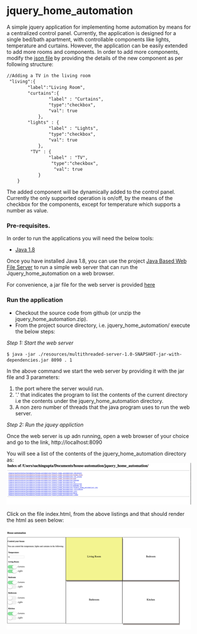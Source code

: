 # jquery_home_automation
A simple jquery application for implementing home automation by means for a centralized control panel. Currently, the 
application is designed for a single bed/bath apartment, with controllable components like lights, temperature and curtains. 
However, the application can be easily extended to add more rooms and components. In order to add more components, modify
the [json file](data/settings.json) by providing the details of the new component as per following structure:
```
//Adding a TV in the living room 
 "living":{
        "label":"Living Room",
        "curtains":{
                "label" : "Curtains",
                "type":"checkbox",
                "val": true
            },
        "lights" : {
                "label" : "Lights",
                "type":"checkbox",
                "val": true
            },
         "TV" : {
                "label" : "TV",
                 "type":"checkbox",
                  "val": true
            }
    }
```

The added component will be dynamically added to the control panel. Currently the only supported operation is on/off, 
by the means of the checkbox for the components, except for temperature which supports a number as value. 

### Pre-requisites.
In order to run the applications you will need the below tools:

* [Java 1.8](http://www.oracle.com/technetwork/java/javase/downloads/index.html)

Once you have installed Java 1.8, you can use the project [Java Based Web File Server](https://github.com/1010sachin/multithreaded-file-server)
to run a simple web server that can run the Jquery_home_automation on a web browser.

For convenience, a jar file for the web server is provided [here](resources/multithreaded-server-1.0-SNAPSHOT-jar-with-dependencies.jar)

### Run the application
* Checkout the source code from github (or unzip the jquery_home_automation.zip). 
* From the project source directory, i.e. jquery_home_automation/ execute the below steps:

*Step 1: Start the web server*
```
$ java -jar ./resources/multithreaded-server-1.0-SNAPSHOT-jar-with-dependencies.jar 8090 . 1

```
In the above command we start the web server by providing it with the jar file and 3 parameters:
1. the port where the server would run.
2. '.' that indicates the program to list the contents of the current directory i.e the contents under the jquery_home_automation
directory. 
3. A non zero number of threads that the java program uses to run the web server.

*Step 2: Run the jquey appliction*

Once the web server is up adn running, open a web browser of your choice and go to the link, http://localhost:8090

You will see a list of the contents of the jquery_home_automation directory as:
![](images/DirectoryListings.png?raw=true)

Click on the file index.html, from the above listings and that should render the html as seen below:

![](images/home_automation_screen.png?raw=true)